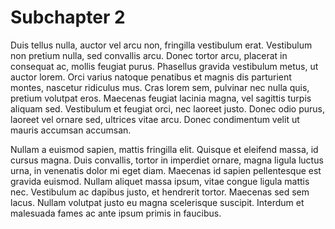 Subchapter 2
============

Duis tellus nulla, auctor vel arcu non, fringilla vestibulum erat. Vestibulum non pretium nulla, sed convallis arcu. Donec tortor arcu, placerat in consequat ac, mollis feugiat purus. Phasellus gravida vestibulum metus, ut auctor lorem. Orci varius natoque penatibus et magnis dis parturient montes, nascetur ridiculus mus. Cras lorem sem, pulvinar nec nulla quis, pretium volutpat eros. Maecenas feugiat lacinia magna, vel sagittis turpis aliquam sed. Vestibulum et feugiat orci, nec laoreet justo. Donec odio purus, laoreet vel ornare sed, ultrices vitae arcu. Donec condimentum velit ut mauris accumsan accumsan.

Nullam a euismod sapien, mattis fringilla elit. Quisque et eleifend massa, id cursus magna. Duis convallis, tortor in imperdiet ornare, magna ligula luctus urna, in venenatis dolor mi eget diam. Maecenas id sapien pellentesque est gravida euismod. Nullam aliquet massa ipsum, vitae congue ligula mattis nec. Vestibulum ac dapibus justo, et hendrerit tortor. Maecenas sed sem lacus. Nullam volutpat justo eu magna scelerisque suscipit. Interdum et malesuada fames ac ante ipsum primis in faucibus.
